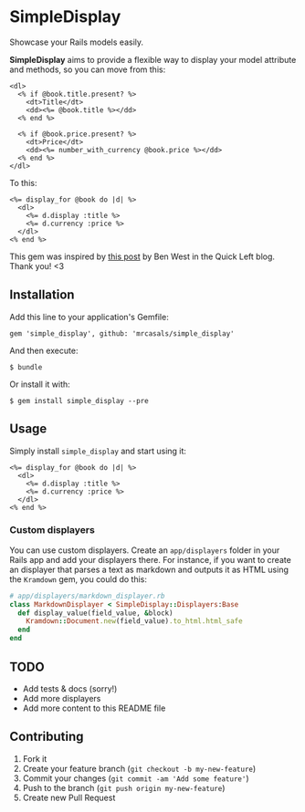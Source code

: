 # SimpleDisplay

Showcase your Rails models easily.

**SimpleDisplay** aims to provide a flexible way to display your model
attribute and methods, so you can move from this:

```erb
<dl>
  <% if @book.title.present? %>
    <dt>Title</dt>
    <dd><%= @book.title %></dd>
  <% end %>

  <% if @book.price.present? %>
    <dt>Price</dt>
    <dd><%= number_with_currency @book.price %></dd>
  <% end %>
</dl>
```

To this:

```erb
<%= display_for @book do |d| %>
  <dl>
    <%= d.display :title %>
    <%= d.currency :price %>
  </dl>
<% end %>
```

This gem was inspired by [this
post](http://quickleft.com/blog/drying-your-views-with-dsl-s)
by Ben West in the Quick Left blog. Thank you! <3

## Installation

Add this line to your application's Gemfile:

    gem 'simple_display', github: 'mrcasals/simple_display'

And then execute:

    $ bundle

Or install it with:

    $ gem install simple_display --pre

## Usage

Simply install `simple_display` and start using it:

```erb
<%= display_for @book do |d| %>
  <dl>
    <%= d.display :title %>
    <%= d.currency :price %>
  </dl>
<% end %>
```

### Custom displayers

You can use custom displayers. Create an `app/displayers` folder in your Rails
app and add your displayers there. For instance, if you want to create an
displayer that parses a text as markdown and outputs it as HTML using the
`Kramdown` gem, you could do this:

```ruby
# app/displayers/markdown_displayer.rb
class MarkdownDisplayer < SimpleDisplay::Displayers:Base
  def display_value(field_value, &block)
    Kramdown::Document.new(field_value).to_html.html_safe
  end
end
```

## TODO

* Add tests & docs (sorry!)
* Add more displayers
* Add more content to this README file

## Contributing

1. Fork it
2. Create your feature branch (`git checkout -b my-new-feature`)
3. Commit your changes (`git commit -am 'Add some feature'`)
4. Push to the branch (`git push origin my-new-feature`)
5. Create new Pull Request
